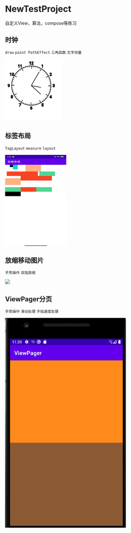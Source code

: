 ﻿# NewTestProject
自定义View，算法，compose等练习

## 时钟
  
`draw` `paint PathEffect` `三角函数` `文字测量`  
  
![](https://github.com/learningWu/NewPracticeProject/blob/main/screenshots/clock.gif)
  
## 标签布局
  
`TagLayout` `measure` `layout`  
  
<img src="https://github.com/learningWu/NewPracticeProject/blob/main/screenshots/tag_layout.jpg" width = "200" height = "300" alt="" align=center />
  
## 放缩移动图片
  
`手势操作` `双指放缩`  
  
![](https://github.com/learningWu/NewPracticeProject/blob/main/screenshots/scalable_image.gif)

## ViewPager分页
  
`手势操作` `滑动处理` `手指速度处理`  
  
![](https://github.com/learningWu/NewPracticeProject/blob/main/screenshots/ViewPager.gif)
